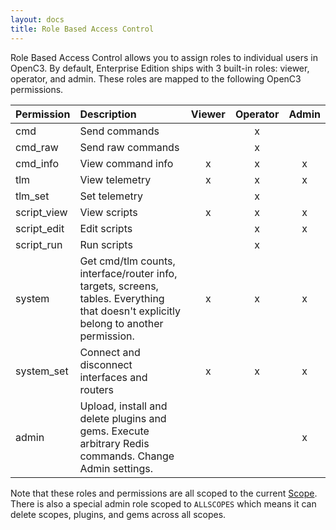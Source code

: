 ```yaml
---
layout: docs
title: Role Based Access Control
---
```


Role Based Access Control allows you to assign roles to individual users in OpenC3. By default, Enterprise Edition ships with 3 built-in roles: viewer, operator, and admin. These roles are mapped to the following OpenC3 permissions.

| Permission  | Description       | Viewer | Operator | Admin |
| ----------- | :---------------- | :----: | :------: | :---: |
| cmd         | Send commands     |        | x        |       |
| cmd_raw     | Send raw commands |        | x        |       |
| cmd_info    | View command info | x      | x        | x     |
| tlm         | View telemetry    | x      | x        | x     |
| tlm_set     | Set telemetry     |        | x        |       |
| script_view | View scripts      | x      | x        | x     |
| script_edit | Edit scripts      |        | x        | x     |
| script_run  | Run scripts       |        | x        |       |
| system      | Get cmd/tlm counts, interface/router info, targets, screens, tables. Everything that doesn't explicitly belong to another permission. | x | x | x |
| system_set  | Connect and disconnect interfaces and routers | x | x | x |
| admin       | Upload, install and delete plugins and gems. Execute arbitrary Redis commands. Change Admin settings. | | |  x |

Note that these roles and permissions are all scoped to the current [Scope]({{site.baseurl}}/docs/enterprise/scopes). There is also a special admin role scoped to `ALLSCOPES` which means it can delete scopes, plugins, and gems across all scopes.
